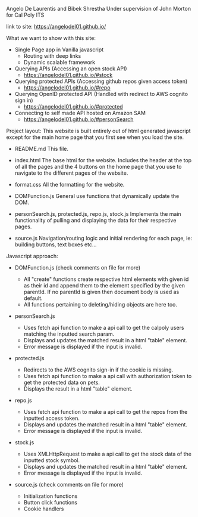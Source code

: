 
Angelo De Laurentis and Bibek Shrestha
Under supervision of John Morton for Cal Poly ITS

link to site: https://angelodel01.github.io/

What we want to show with this site:
   - Single Page app in Vanilla javascript
      - Routing with deep links
      - Dynamic scalable framework
   - Querying APIs (Accessing an open stock API)
      - https://angelodel01.github.io/#stock
   - Querying protected APIs (Accessing github repos given access token)
      - https://angelodel01.github.io/#repo
   - Querying OpenID protected API (Handled with redirect to AWS cognito sign in)
      - https://angelodel01.github.io/#protected
   - Connecting to self made API hosted on Amazon SAM
      - https://angelodel01.github.io/#personSearch



Project layout:
   This website is built entirely out of html generated javascript except for the main home page that you first see when you load the site.
   - README.md
      This file.

   - index.html
      The base html for the website. Includes the header at the top of all the pages and the 4 buttons on the home page that you use to navigate to the different pages of the website.

   - format.css
      All the formatting for the website.

   - DOMFunction.js
      General use functions that dynamically update the DOM.

   - personSearch.js, protected.js, repo.js, stock.js
      Implements the main functionality of pulling and displaying the data for their respective pages.

   - source.js
      Navigation/routing logic and initial rendering for each page, ie: building buttons, text boxes etc...



Javascript approach:
   - DOMFunction.js (check comments on file for more)
      - All "create" functions create respective html elements with given id as their id and append them to the element specified by the given parentId. If no parentId is given then document body is used as default.
      - All functions pertaining to deleting/hiding objects are here too.

   - personSearch.js
      - Uses fetch api function to make a api call to get the calpoly users matching the inputted search param.
      - Displays and updates the matched result in a html "table" element.
      - Error message is displayed if the input is invalid.

   - protected.js
      - Redirects to the AWS cognito sign-in if the cookie is missing.
      - Uses fetch api function to make a api call with authorization token to get the protected data on pets.
      - Displays the result in a html "table" element.

   - repo.js
      - Uses fetch api function to make a api call to get the repos from the inputted access token.
      - Displays and updates the matched result in a html "table" element.
      - Error message is displayed if the input is invalid.

   - stock.js
      - Uses XMLHttpRequest to make a api call to get the stock data of the inputted stock symbol.
      - Displays and updates the matched result in a html "table" element.
      - Error message is displayed if the input is invalid.

   - source.js (check comments on file for more)
      - Initialization functions
      - Button click functions
      - Cookie handlers
